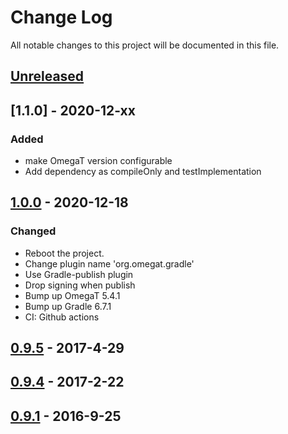 # Change Log
All notable changes to this project will be documented in this file.

## [Unreleased]

## [1.1.0] - 2020-12-xx

### Added
- make OmegaT version configurable
- Add dependency as compileOnly and testImplementation

## [1.0.0] - 2020-12-18

### Changed
- Reboot the project.
- Change plugin name 'org.omegat.gradle'
- Use Gradle-publish plugin
- Drop signing when publish
- Bump up OmegaT 5.4.1
- Bump up Gradle 6.7.1
- CI: Github actions

## [0.9.5] - 2017-4-29
## [0.9.4] - 2017-2-22
## [0.9.1] - 2016-9-25

[Unreleased]: https://github.com/miurahr/omegat-textra-plugin/compare/v1.0.0...HEAD
[1.0.0]: https://github.com/miurahr/omegat-textra-plugin/compare/v0.9.5...v1.0.0
[0.9.5]: https://github.com/miurahr/omegat-textra-plugin/compare/v0.9.4...v0.9.5
[0.9.4]: https://github.com/miurahr/omegat-textra-plugin/compare/v0.9.1...v0.9.4
[0.9.1]: https://github.com/miurahr/omegat-textra-plugin/compare/v0.9.0...v0.9.1
